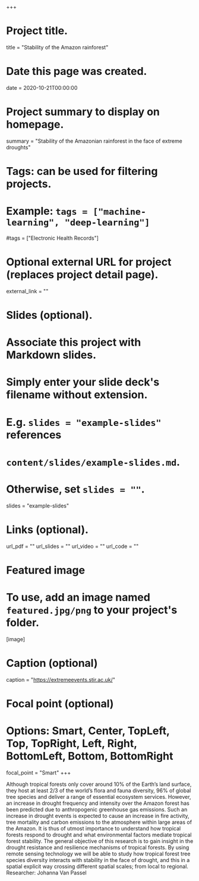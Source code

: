 +++
# Project title.
title = "Stability of the Amazon rainforest"

# Date this page was created.
date = 2020-10-21T00:00:00

# Project summary to display on homepage.
summary = "Stability of the Amazonian rainforest in the face of extreme droughts"

# Tags: can be used for filtering projects.
# Example: `tags = ["machine-learning", "deep-learning"]`
#tags = ["Electronic Health Records"]

# Optional external URL for project (replaces project detail page).
external_link = ""

# Slides (optional).
#   Associate this project with Markdown slides.
#   Simply enter your slide deck's filename without extension.
#   E.g. `slides = "example-slides"` references 
#   `content/slides/example-slides.md`.
#   Otherwise, set `slides = ""`.
slides = "example-slides"

# Links (optional).
url_pdf = ""
url_slides = ""
url_video = ""
url_code = ""


# Featured image
# To use, add an image named `featured.jpg/png` to your project's folder. 
[image]
  # Caption (optional)
   caption = "https://extremeevents.stir.ac.uk/"
  
  # Focal point (optional)
  # Options: Smart, Center, TopLeft, Top, TopRight, Left, Right, BottomLeft, Bottom, BottomRight
  focal_point = "Smart"
+++

Although tropical forests only cover around 10% of the Earth’s land surface, they host at least 2/3 of the world’s flora and fauna diversity, 96% of global tree species and deliver a range of essential ecosystem services. However, an increase in drought frequency and intensity over the Amazon forest has been predicted due to anthropogenic greenhouse gas emissions. Such an increase in drought events is expected to cause an increase in fire activity, tree mortality and carbon emissions to the atmosphere within large areas of the Amazon. It is thus of utmost importance to understand how tropical forests respond to drought and what environmental factors mediate tropical forest stability. The general objective of this research is to gain insight in the drought resistance and resilience mechanisms of tropical forests. By using remote sensing technology we will be able to study how tropical forest tree species diversity interacts with stability in the face of drought, and this in a spatial explicit way crossing different spatial scales; from local to regional.
Researcher: Johanna Van Passel
